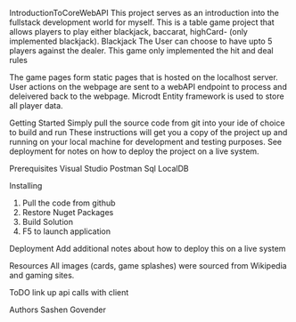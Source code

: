 IntroductionToCoreWebAPI
This project serves as an introduction into the fullstack development world for myself.
This is a table game project that allows players to play either blackjack, baccarat, highCard- (only implemented blackjack).
Blackjack
The User can choose to have upto 5 players against the dealer. This game only implemented the hit and deal rules

The game pages form static pages that is hosted on the localhost server. User actions on the webpage are sent to a webAPI endpoint to process and deleivered back to the webpage. Microdt Entity framework is used to store all player data.


Getting Started
Simply pull the source code from git into your ide of choice to build and run
These instructions will get you a copy of the project up and running on your local machine for development and testing purposes. See deployment for notes on how to deploy the project on a live system.

Prerequisites
Visual Studio 
Postman
Sql LocalDB

Installing
1. Pull the code from github
2. Restore Nuget Packages
3. Build Solution
4. F5 to launch application


Deployment
Add additional notes about how to deploy this on a live system

Resources
All images (cards, game splashes) were sourced from Wikipedia and gaming sites.

ToDO
link up api calls with client

Authors
Sashen Govender


